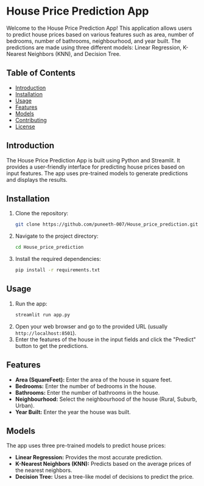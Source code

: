 # House Price Prediction App

Welcome to the House Price Prediction App! This application allows users to predict house prices based on various features such as area, number of bedrooms, number of bathrooms, neighbourhood, and year built. The predictions are made using three different models: Linear Regression, K-Nearest Neighbors (KNN), and Decision Tree.

## Table of Contents
- [Introduction](#introduction)
- [Installation](#installation)
- [Usage](#usage)
- [Features](#features)
- [Models](#models)
- [Contributing](#contributing)
- [License](#license)

## Introduction
The House Price Prediction App is built using Python and Streamlit. It provides a user-friendly interface for predicting house prices based on input features. The app uses pre-trained models to generate predictions and displays the results.

## Installation
1. Clone the repository:
    ```sh
    git clone https://github.com/puneeth-007/House_price_prediction.git
    ```
2. Navigate to the project directory:
    ```sh
    cd House_price_prediction
    ```
3. Install the required dependencies:
    ```sh
    pip install -r requirements.txt
    ```

## Usage
1. Run the app:
    ```sh
    streamlit run app.py
    ```
2. Open your web browser and go to the provided URL (usually `http://localhost:8501`).
3. Enter the features of the house in the input fields and click the "Predict" button to get the predictions.

## Features
- **Area (SquareFeet):** Enter the area of the house in square feet.
- **Bedrooms:** Enter the number of bedrooms in the house.
- **Bathrooms:** Enter the number of bathrooms in the house.
- **Neighbourhood:** Select the neighbourhood of the house (Rural, Suburb, Urban).
- **Year Built:** Enter the year the house was built.

## Models
The app uses three pre-trained models to predict house prices:
- **Linear Regression:** Provides the most accurate prediction.
- **K-Nearest Neighbors (KNN):** Predicts based on the average prices of the nearest neighbors.
- **Decision Tree:** Uses a tree-like model of decisions to predict the price.

